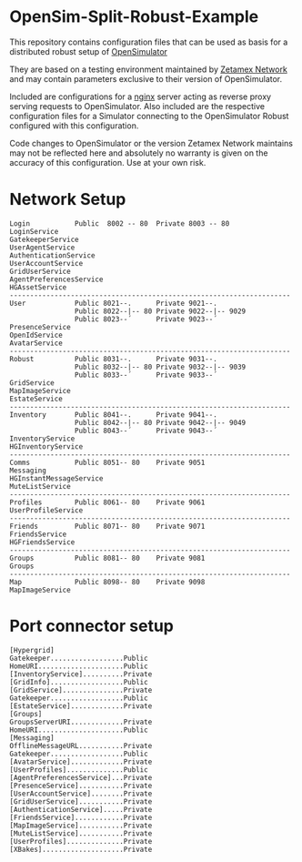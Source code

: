 # OpenSim-Split-Robust-Example

This repository contains configuration files that can be used as basis for a distributed robust setup of [OpenSimulator](http://opensimulator.org)

They are based on a testing environment maintained by [Zetamex Network](https://zetamex.com) and may contain parameters exclusive to their version of OpenSimulator.

Included are configurations for a [nginx](https://www.nginx.com/) server acting as reverse proxy serving requests to OpenSimulator. Also included are the respective configuration files for a Simulator connecting to the OpenSimulator Robust configured with this configuration.

Code changes to OpenSimulator or the version Zetamex Network maintains may not be reflected here and absolutely no warranty is given on the accuracy of this configuration. Use at your own risk.

# Network Setup

```
Login			Public	8002 -- 80	Private 8003 -- 80
LoginService
GatekeeperService
UserAgentService
AuthenticationService
UserAccountService
GridUserService
AgentPreferencesService
HGAssetService
---------------------------------------------------------------------
User			Public 8021--.		Private 9021--.
				Public 8022--|-- 80	Private 9022--|-- 9029
				Public 8023--´		Private 9023--´
PresenceService
OpenIdService
AvatarService
---------------------------------------------------------------------
Robust			Public 8031--.		Private 9031--.
				Public 8032--|-- 80	Private 9032--|-- 9039
				Public 8033--´		Private 9033--´
GridService
MapImageService
EstateService
---------------------------------------------------------------------
Inventory		Public 8041--.		Private 9041--.
				Public 8042--|-- 80	Private 9042--|-- 9049
				Public 8043--´		Private 9043--´
InventoryService
HGInventoryService
---------------------------------------------------------------------
Comms			Public 8051-- 80	Private 9051
Messaging
HGInstantMessageService
MuteListService
---------------------------------------------------------------------
Profiles		Public 8061-- 80	Private 9061
UserProfileService
---------------------------------------------------------------------
Friends			Public 8071-- 80	Private 9071
FriendsService
HGFriendsService
---------------------------------------------------------------------
Groups			Public 8081-- 80	Private 9081
Groups
---------------------------------------------------------------------
Map				Public 8098-- 80	Private 9098
MapImageService
```

# Port connector setup

```
[Hypergrid]
Gatekeeper..................Public
HomeURI.....................Public
[InventoryService]..........Private
[GridInfo]..................Public
[GridService]...............Private
Gatekeeper..................Public
[EstateService].............Private
[Groups]			
GroupsServerURI.............Private
HomeURI.....................Public
[Messaging]
OfflineMessageURL...........Private
Gatekeeper..................Public
[AvatarService].............Private
[UserProfiles]..............Public
[AgentPreferencesService]...Private
[PresenceService]...........Private
[UserAccountService]........Private
[GridUserService]...........Private
[AuthenticationService].....Private
[FriendsService]............Private
[MapImageService]...........Private
[MuteListService]...........Private
[UserProfiles]..............Private
[XBakes]....................Private
```
